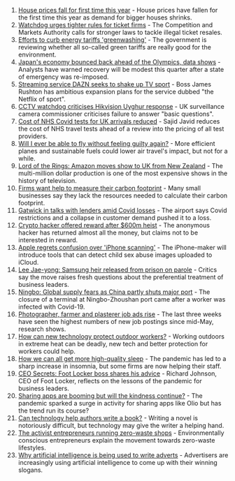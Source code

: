 1. [House prices fall for first time this year](https://www.bbc.co.uk/news/business-58206513) - House prices have fallen for the first time this year as demand for bigger houses shrinks.
2. [Watchdog urges tighter rules for ticket firms](https://www.bbc.co.uk/news/business-58225568) - The Competition and Markets Authority calls for stronger laws to tackle illegal ticket resales.
3. [Efforts to curb energy tariffs 'greenwashing'](https://www.bbc.co.uk/news/business-58222808) - The government is reviewing whether all so-called green tariffs are really good for the environment.
4. [Japan's economy bounced back ahead of the Olympics, data shows](https://www.bbc.co.uk/news/business-58227096) - Analysts have warned recovery will be modest this quarter after a state of emergency was re-imposed.
5. [Streaming service DAZN seeks to shake up TV sport](https://www.bbc.co.uk/news/business-58219424) - Boss James Rushton has ambitious expansion plans for the service dubbed "the Netflix of sport".
6. [CCTV watchdog criticises Hikvision Uyghur response](https://www.bbc.co.uk/news/technology-58188325) - UK surveillance camera commissioner criticises failure to answer "basic questions".
7. [Cost of NHS Covid tests for UK arrivals reduced](https://www.bbc.co.uk/news/business-58206517) - Sajid Javid reduces the cost of NHS travel tests ahead of a review into the pricing of all test providers.
8. [Will I ever be able to fly without feeling guilty again?](https://www.bbc.co.uk/news/business-57917193) - More efficient planes and sustainable fuels could lower air travel's impact, but not for a while.
9. [Lord of the Rings: Amazon moves show to UK from New Zealand](https://www.bbc.co.uk/news/business-58196473) - The multi-million dollar production is one of the most expensive shows in the history of television.
10. [Firms want help to measure their carbon footprint](https://www.bbc.co.uk/news/business-58167618) - Many small businesses say they lack the resources needed to calculate their carbon footprint.
11. [Gatwick in talks with lenders amid Covid losses](https://www.bbc.co.uk/news/business-58200001) - The airport says Covid restrictions and a collapse in customer demand pushed it to a loss.
12. [Crypto hacker offered reward after $600m heist](https://www.bbc.co.uk/news/business-58193396) - The anonymous hacker has returned almost all the money, but claims not to be interested in reward.
13. [Apple regrets confusion over 'iPhone scanning'](https://www.bbc.co.uk/news/technology-58206543) - The iPhone-maker will introduce tools that can detect child sex abuse images uploaded to iCloud.
14. [Lee Jae-yong: Samsung heir released from prison on parole](https://www.bbc.co.uk/news/world-asia-58196575) - Critics say the move raises fresh questions about the preferential treatment of business leaders.
15. [Ningbo: Global supply fears as China partly shuts major port](https://www.bbc.co.uk/news/business-58196477) - The closure of a terminal at Ningbo-Zhoushan port came after a worker was infected with Covid-19.
16. [Photographer, farmer and plasterer job ads rise](https://www.bbc.co.uk/news/business-58180312) - The last three weeks have seen the highest numbers of new job postings since mid-May, research shows.
17. [How can new technology protect outdoor workers?](https://www.bbc.co.uk/news/business-58049625) - Working outdoors in extreme heat can be deadly, new tech and better protection for workers could help.
18. [How we can all get more high-quality sleep](https://www.bbc.co.uk/news/business-58148044) - The pandemic has led to a sharp increase in insomnia, but some firms are now helping their staff.
19. [CEO Secrets: Foot Locker boss shares his advice](https://www.bbc.co.uk/news/business-58101254) - Richard Johnson, CEO of Foot Locker, reflects on the lessons of the pandemic for business leaders.
20. [Sharing apps are booming but will the kindness continue?](https://www.bbc.co.uk/news/business-57981598) - The pandemic sparked a surge in activity for sharing apps like Olio but has the trend run its course?
21. [Can technology help authors write a book?](https://www.bbc.co.uk/news/business-58098481) - Writing a novel is notoriously difficult, but technology may give the writer a helping hand.
22. [The activist entrepreneurs running zero-waste shops](https://www.bbc.co.uk/news/business-57920754) - Environmentally conscious entrepreneurs explain the movement towards zero-waste lifestyles.
23. [Why artificial intelligence is being used to write adverts](https://www.bbc.co.uk/news/business-57781557) - Advertisers are increasingly using artificial intelligence to come up with their winning slogans.
